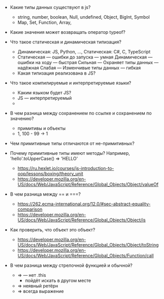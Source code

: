 - Какие типы данных существуют в js?
  -  string,  number, boolean, Null, undefined, Object, BigInt, Symbol
  -  Map, Set, Function, Array, 
- Какие значения может возвращать оператор typeof?

- Что такое статическая и динамическая типизация?
  - Динамическая: JS, Python, ..., Статическая: C#, C, TypeScript
  - Статическая — ошибки до запуска — умная
    Динамическая — ошибки на ходу  — быстрая
    Сильная — Охраняет типы данных — надёжная
    Слабая — Изменчивые типы данных — гибкая
  - Какая типизация реализована в JS?
- Что такое компилируемые и интерпретируемые языки?
  - Каким языком будет JS?
  - JS — интерпретируемый
  - 

- В чем разница между сохранением по ссылке и сохранением по значению?
  - примитивы и объекты
  - 1, 100 - 99 -> 1
- Чем примитивные типы отличаются от не-примитивных?
  
- Почему примитивные типы имеют методы? Например, 'hello'.toUpperCase() => 'HELLO'
  - https://ru.hexlet.io/courses/js-introduction-to-oop/lessons/boxing/theory_unit
  - https://developer.mozilla.org/en-US/docs/Web/JavaScript/Reference/Global_Objects/Object/valueOf
- В чем разница между == и ===?
  - https://262.ecma-international.org/12.0/#sec-abstract-equality-comparison
  - https://developer.mozilla.org/en-US/docs/Web/JavaScript/Reference/Global_Objects/Object/is

- Как проверить, что объект это объект?
  - https://developer.mozilla.org/en-US/docs/Web/JavaScript/Reference/Global_Objects/Object/toString
  - https://developer.mozilla.org/en-US/docs/Web/JavaScript/Reference/Global_Objects/Function/call
- В чем разница между стрелочной функцией и обычной?
  - => — нет .this
    - пойдёт искать в другом месте
  - => неявный ретёрн
  - => всегда выражение
